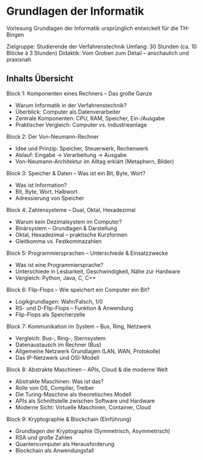# Grundlagen der Informatik

Vorlesung Grundlagen der Informatik ursprünglich entwickelt für die TH-Bingen

Zielgruppe: Studierende der Verfahrenstechnik
Umfang: 30 Stunden (ca. 10 Blöcke à 3 Stunden)
Didaktik: Vom Groben zum Detail – anschaulich und praxisnah

## Inhalts Übersicht

Block 1: Komponenten eines Rechners – Das große Ganze
- Warum Informatik in der Verfahrenstechnik?
- Überblick: Computer als Datenverarbeiter
- Zentrale Komponenten: CPU, RAM, Speicher, Ein-/Ausgabe
- Praktischer Vergleich: Computer vs. Industrieanlage

Block 2: Der Von-Neumann-Rechner
- Idee und Prinzip: Speicher, Steuerwerk, Rechenwerk
- Ablauf: Eingabe → Verarbeitung → Ausgabe
- Von-Neumann-Architektur im Alltag erklärt (Metaphern, Bilder)

Block 3: Speicher & Daten – Was ist ein Bit, Byte, Wort?
- Was ist Information?
- Bit, Byte, Wort, Halbwort
- Adressierung von Speicher

Block 4: Zahlensysteme – Dual, Oktal, Hexadezimal
- Warum kein Dezimalsystem im Computer?
- Binärsystem – Grundlagen & Darstellung
- Oktal, Hexadezimal – praktische Kurzformen
- Gleitkomma vs. Festkommazahlen

Block 5: Programmiersprachen – Unterschiede & Einsatzzwecke
- Was ist eine Programmiersprache?
- Unterschiede in Lesbarkeit, Geschwindigkeit, Nähe zur Hardware
- Vergleich: Python, Java, C, C++

Block 6: Flip-Flops – Wie speichert ein Computer ein Bit?
- Logikgrundlagen: Wahr/Falsch, 1/0
- RS- und D-Flip-Flops – Funktion & Anwendung
- Flip-Flops als Speicherzelle

Block 7: Kommunikation im System – Bus, Ring, Netzwerk
- Vergleich: Bus-, Ring-, Sternsystem
- Datenaustausch im Rechner (Bus)
- Allgemeine Netzwerk Grundlagen (LAN, WAN, Protokolle)
- Das IP-Netzwerk und OSI-Modell

Block 8: Abstrakte Maschinen – APIs, Cloud & die moderne Welt
- Abstrakte Maschinen: Was ist das?
- Rolle von OS, Compiler, Treiber
- Die Turing-Maschine als theoretisches Modell
- APIs als Schnittstelle zwischen Software und Hardware
- Moderne Sicht: Virtuelle Maschinen, Container, Cloud

Block 9: Kryptographie & Blockchain (Einführung)
- Grundlagen der Kryptographie (Symmetrisch, Asymmetrisch)
- RSA und große Zahlen
- Quantencomputer als Herausforderung
- Blockchain als Anwendungsfall


